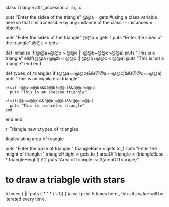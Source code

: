 class Triangle
  attr_accessor :a, :b, :c

  puts "Enter the sidea of the triangle"
  @@a = gets                                      #using a class variable here so that it is accessible by any instance of the class -- instances = objects

  puts "Enter the sideb of the triangle"
  @@b = gets
1
  puts "Enter the sidec of the triangle"
  @@c = gets


  def initialize
    if(@@a+@@b > @@c || @@b+@@c>@@a)
      puts "This is a triangle"
    elsif(@@a+@@b < @@c || @@b+@@c < @@a)
      puts "This is not a triangle"
    end
  end

  def types_of_triangles
    if (@@a==@@b)&&(@@a==@@c)&&(@@c==@@a)
      puts "This is an equilateral triangle"

    elsif (@@a!=@@b)&&(@@b!=@@c)&&(@@c!=@@a)
      puts "This is an scalene triangle"

    elsif(@@a==@@b)&&(@@b!=@@c)&&(@@c!=@@a)
      puts "This is isosceles triangle"
    end
  end
end

t=Triangle.new
t.types_of_triangles



#calculating area of triangle

puts "Enter the base of triangle:"
triangleBase = gets.to_f
puts "Enter the height of triangle:"
triangleHeight = gets.to_f
areaOfTriangle = (triangleBase * triangleHeight) / 2
puts "Area of triangle is: #{areaOfTriangle}"

# to draw a triabgle with stars
5.times { |i| puts ('* ' * (i+1)) }          #i will print 5 times here , thus its value will be iterated every time.

